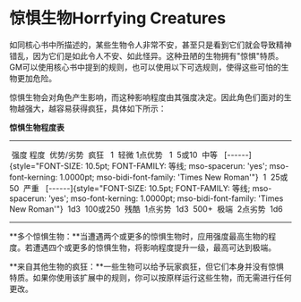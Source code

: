 # 惊惧生物Horrfying Creatures

如同核心书中所描述的，某些生物令人非常不安，甚至只是看到它们就会导致精神错乱，因为它们是如此令人不安、如此怪异。这种丑陋的生物拥有"惊惧"特质。GM可以使用核心书中提到的规则，也可以使用以下可选规则，使得这些可怕的生物更加危险。

惊惧生物会对角色产生影响，而这种影响程度由其强度决定。因此角色们面对的生物越强大，越容易获得疯狂，具体如下所示：

**惊惧生物程度表**

  ----------- ------- ---------------------------------------------------------------------------------------------------------------------------------------------------- -------
   强度       程度    优势/劣势                                                                                                                                            疯狂 
   1           轻微   1点优势                                                                                                                                               1
   5或10       中等     [------]{style="FONT-SIZE: 10.5pt; FONT-FAMILY: 等线; mso-spacerun: 'yes'; mso-font-kerning: 1.0000pt; mso-bidi-font-family: 'Times New Roman'"}    1
   25或50      严重     [------]{style="FONT-SIZE: 10.5pt; FONT-FAMILY: 等线; mso-spacerun: 'yes'; mso-font-kerning: 1.0000pt; mso-bidi-font-family: 'Times New Roman'"}    1d3
   100或250    残酷    1点劣势                                                                                                                                              1d3
   500+        极端    2点劣势                                                                                                                                              1d6
  ----------- ------- ---------------------------------------------------------------------------------------------------------------------------------------------------- -------

**多个惊惧生物：**当遭遇两个或更多的惊惧生物时，应用强度最高生物的程度。若遭遇四个或更多的惊惧生物，将影响程度提升一级，最高可达到极端。

**来自其他生物的疯狂：**一些生物可以给予玩家疯狂，但它们本身并没有惊惧特质。如果你使用该扩展中的规则，你可以按原样运行这些生物，而无需进行任何更改。
